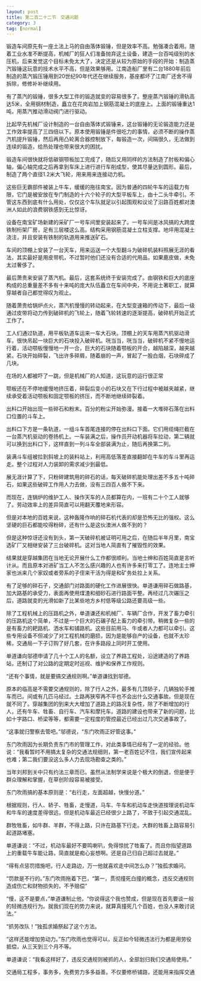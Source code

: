 ```yaml
---
layout: post
title: 第二百二十二节　交通问题
category: 3
tag: [normal]
---
```


锻造车间原先有一座土法上马的自由落体锻锤，但是效率不高。勉强凑合着用。随着工业水准不断提高，机械厂的狂人们准备抛弃这土设备，建造一台百吨级别的水压机，后来发觉这个目标未免太大了，决定还是从较为原始的手段的开始：制造蒸汽锻锤这玩意的技术水平不高，但是效果够用。江南造船厂里有二台1880年前后制造的蒸汽锻压锤用到20世纪90年代还在继续服务，基座都坏了江南厂还舍不得拆除，修修补补继续用。

有了蒸汽的锻锤，很多大型工件的锻造就变的容易很多了。整座蒸汽锻锤的滑轨高达5米，全用钢材制造，矗立在花岗岩加上钢筋混凝土的底座上。上面的锻锤重达1吨，用蒸汽推动滑动阀门进行驱动。

比起早先机械厂设计制造的一台自由落体式锻锤来，这台锻锤的无论锻造能力还是工作效率提高了三四倍以下。原本使用锻锤是件很吃力的事情，必须不断的操作蒸汽机提升锻锤，然后再用凸轮离合器控制放下，每锻造一次，间隔很久，无法做到连续的锻造，给热处理也带来很大的困扰。

锻造车间很快就将低碳钢颚板加工完成了，随后又用同样的方法制造了肘板和偏心轴，偏心轴完成之后再拿到车床上进行进行车削成型，使其尽量达到圆形。最后，制造了两个直径1.2米大飞轮，用来用来连接动力机。

这些巨无霸部件被装上牛车，缓缓的拖往南宝。因为普通的四轮牛车的运载力有限，它门是被安放在专门制造的十六个轮子的大型平板车上，由十二头牛牵引。不管这东西到底有什么用处，仅仅这个车队就足以引起围观和议论了沿路百姓都对澳洲人如此的浪费钢铁感到无比惊讶。

设备在南宝矿场新建的采矿厂一号车间里安装起来了。一号车间是冰风搞的大跨度铁制桁架厂房，足有三层楼这么高。结构采用钢筋混凝土立柱支撑。地坪用混凝土浇注，并且安装有铁制的轨道用来推送矿石。

车间的顶棚上安装了一台天车，用来运送一个大型翻斗为破碎机装料照展无涯的看法，其实最好是用皮带机，不过暂时他们还没有合适的代用品，如果鹿皮做，未免太过奢侈了。

最后萧贵来安装了蒸汽机。最后，这套系统终于安装完成了。由钢铁和巨大的底座构成的总重量差不多有十来吨的庞大队伍矗立在车间中央，不用说土著职工，就算穿越者自己都觉得叹为观止。

随着萧贵给锅炉点火，蒸汽机慢慢的转动起来，在大型变速箱的传动下，最后一级通过皮带将动力传到破碎机的飞轮上，随着飞轮转速的逐渐提高，破碎机开始正式工作了。

工人们通过轨道，用平板轨道车运来一车大石块。顶棚上的天车用蒸汽机驱动滑车，很快吊起一块巨大的石块投入破碎机。咣当当，咣当当，破碎机不紧不慢地运行着，活动颚板慢慢地一开一合，巨大的石块随着颚板的开合，越陷越深，越夹越紧。石块开始碎裂，飞出许多碎屑，随着崩的一声，冒起了一股白烟，石块碎成了几块。

在场的人都被吓了一跳，但是机械厂的人知道，这玩意的运行很正常

颚板还在不停地缓慢地挤压着，碎裂后变小的石块又在下行过程中被越夹越紧，继续承受着活动颚板和固定颚板的挤压，而不断地继续碎裂着。

出料口开始出现一些碎石和粉末。百分的粉尘开始弥漫。接着一大堆碎石落在出料口位置的斗车上。

出料口下方是一条轨道，一组斗车首尾连接的停在出料口下面。它们用缆绳拦截在一台蒸汽机驱动的卷扬机上。一车装满之后，操作员开动机器将车拉动，第二辆就可以换到出料口下，这样直到一列斗车全部装满为止，随后再换第二列。

装满斗车组被拉到斜坡上的装料站上，利用高低落差直接翻卸在牛车的车斗里再运走。整个过程对人力装卸的需求减少到最低。

展无涯计算了下，只粉碎建筑用的碎石的话，每天破碎机能处理出差不多五十吨碎石，如果这些破碎工作用人力去做，没有三四百人做不下来。

而现在，连锅炉的维护工人、操作天车的人员都算在内，一班有二十个工人就够了。劳动效率上的差异简直可以用翻天覆地来形容。

但是对本地的百姓来说，这种轰隆作响的碎石机代表的却是恐怖无比的强权。这么坚硬的巨石都能咬得粉碎，还有什么是这伙澳洲人做不到的？

但是这种惊讶还没有到头，第一天破碎机被证明可用之后，在随后半年月里，南宝选矿厂又相继安装了三台破碎机。这对当地人简直有了摧毁性的效果。

结果就是穿越集团在当地无论开展什么工作都很顺利。当地士绅和百姓简直是言听计从。而且原本对进矿当工人不怎么感兴趣的人也有许多来打零工了。连地主士绅家也派来几个家奴或者旁系的子侄来干活为得是和矿务处拉上关系。

有了足够的碎石子，交通部门对路面的硬化工作进展很快。单道谦用碎石做路基，加大路基的承受力，表面再使用煤渣和细砂石进行路面平整。再经过几次碾压之后，道路就变的光滑如新了比某些地方乡村低等级公路还要高级一些。

除了工程机械上的压路机之外，单道谦还和机械厂、车辆厂合作，开发了畜力牵引的压路机这个简单，不过是一个巨大的石碾子配上畜力的牵引带。稍微复杂一些的是有畜力的耙路机、洒水车和铺路机。这些目前用马、牛或者人力都可以牵引。这些专用设备不但减少了对工程机械的磨损，因为是能够自产的设备，也就不太珍稀，交通局一下子订购了好几套，在许多路段上同时开工使用。

单道谦向邬德申请了几十个工人的名额，设立了养路工程处，沿途建造的了养路站，还制订了对公路的定期定时巡视、维护和保养工作规则。

“还有个事情，就是要搞交通规则啊。”单道谦找到邬德。

原本的临高是不需要交通规则的，除了行人之外，最多有几顶轿子，几辆独轮手推车而已。间或有几匹马经过。土路再狭窄再不平也不会出什么交通事故。但是现在就不同了。穿越集团的到来大大增加了道路上的路况复杂性，除了不断增加的行人，还有牛车、牲畜、自行车、汽车和摩托车。道路的建设也带来了新的问题，比如十字路口、桥梁等等，都需要一定程度的管控最近已经出过几次交通事故了。

“这事就归警察去管吧。”邬德说，“东门吹雨正好管这事。”

东门吹雨因为长期负责东门市的管理工作，对此类事情已经有了一定的经验。他说：“我看暂时不用搞太复杂的交通法规细则，第一老百姓记不住，我们宣传起来也难；第二我们要没这么多人力去现场勘查之类的。”

当年刘邦到关中只有约法三章而已。虽然从法制学来说是个极大的倒退，但是便于群众理解和掌握，在草创阶段容易被接受。

东门吹雨搞的基本原则是：“右行走，左面超越，快慢分道。”

根据规则，行人、轿子、牲畜，走慢道，马车、牛车和机动车走快道按理说机动车和牛车的速度差得很远，但是机动车最近已经很少上路了，不致于引起交通混乱。

群牧牲畜，如牛群、羊群，不得上路，只许在路基下行走。大群的牲畜上路容易引起道路堵塞。

单道谦说：“不过，机动车最好不要鸣喇叭，免得惊扰了牲畜了。而且你指望道路上的重载牛车能让路，简直就是痴心妄想啊。还是自己归自己超过去就是。”

“得有点惩罚措施吧，行人走路边，万一他就喜欢走中间怎么办？”独孤求婚问。

“罚款是不行的。”东门吹雨拖着下巴，“第一，贯彻撞死白撞的概念，违反交通规则造成伤亡和财物损失的，不予赔偿”

“慢，这不是要点，”单道谦制止他，“你说得这个我也赞成，但是现在首先要谈一般的轻微违规行为。就我们现在的势力来说，就算真撞死几个百姓，也没人来敢讨说法。”

“抓劳改队！”独孤求婚祭起了这个方法。

“这样还能增加劳动力。”东门吹雨也觉得可以，反正如今轻微违法行为都是用劳役抵偿，从三天到三个月不等。

单道谦说：“我看这样好了，违反交通规则被抓的人，全部划归我们交通局使用。”

交通局工程多，事务多，免费劳力多多益善。不仅要修桥铺路，还能用来指挥交通